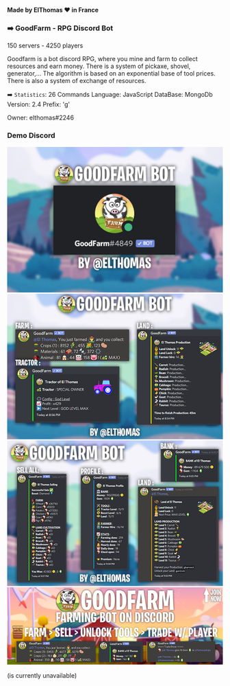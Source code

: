 **Made by ElThomas ❤️ in France**

### **➡️ GoodFarm - RPG Discord Bot**
150 servers - 4250 players

Goodfarm is a bot discord RPG, where you mine and farm to collect resources and earn money. There is a system of pickaxe, shovel, generator,... The algorithm is based on an exponential base of tool prices. There is also a system of exchange of resources.

➡️ ``Statistics``:
26 Commands
Language: JavaScript
DataBase: MongoDb
Version: 2.4
Prefix: 'g'

Owner: elthomas#2246

### Demo Discord
![Assets-1](./assets/1.png)
![Assets-2](./assets/2.png)
![Assets-3](./assets/3.png)
![Assets-4](./assets/AadPub.png)

(is currently unavailable)
